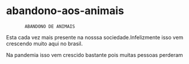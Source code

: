 # abandono-aos-animais
           ABANDONO DE ANIMAIS
<p> Esta cada vez mais presente na nosssa sociedade.Infelizmente isso vem crescendo muito aqui no brasil.<p/>
<p> Na pandemia isso vem crescido bastante pois muitas pessoas perderam
